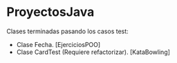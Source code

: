 # ProyectosJava


Clases terminadas pasando los casos test:
* Clase Fecha. [EjerciciosPOO]
* Clase CardTest (Requiere refactorizar).  [KataBowling]
